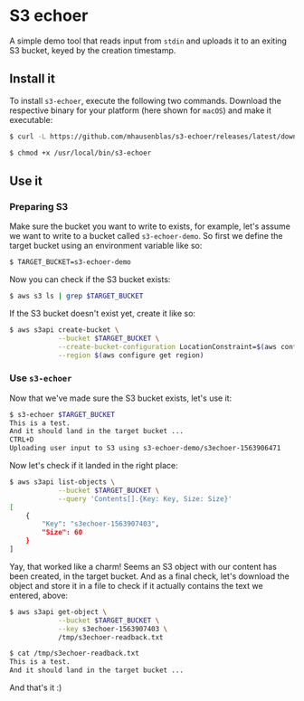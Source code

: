 # S3 echoer

A simple demo tool that reads input from `stdin` and uploads it to an
exiting S3 bucket, keyed by the creation timestamp.

## Install it

To install `s3-echoer`, execute the following two commands. Download the 
respective binary for your platform (here shown for `macOS`) and make it executable:

```sh
$ curl -L https://github.com/mhausenblas/s3-echoer/releases/latest/download/s3-echoer-macos -o /usr/local/bin/s3-echoer

$ chmod +x /usr/local/bin/s3-echoer
```

## Use it

### Preparing S3

Make sure the bucket you want to write to exists, for example, let's assume we 
want to write to a bucket called `s3-echoer-demo`. So first we define the target 
bucket using an environment variable like so:

```sh
$ TARGET_BUCKET=s3-echoer-demo
```

Now you can check if the S3 bucket exists:

```sh
$ aws s3 ls | grep $TARGET_BUCKET
```

If the S3 bucket doesn't exist yet, create it like so:

```sh
$ aws s3api create-bucket \
            --bucket $TARGET_BUCKET \
            --create-bucket-configuration LocationConstraint=$(aws configure get region) \
            --region $(aws configure get region)
```

### Use `s3-echoer`

Now that we've made sure the S3 bucket exists, let's use it:

```sh
$ s3-echoer $TARGET_BUCKET
This is a test. 
And it should land in the target bucket ...
CTRL+D
Uploading user input to S3 using s3-echoer-demo/s3echoer-1563906471
```

Now let's check if it landed in the right place:

```sh
$ aws s3api list-objects \
            --bucket $TARGET_BUCKET \
            --query 'Contents[].{Key: Key, Size: Size}'
[
    {
        "Key": "s3echoer-1563907403",
        "Size": 60
    }
]
```

Yay, that worked like a charm! Seems an S3 object with our content has been 
created, in the target bucket. And as a final check, let's download the object
and store it in a file to check if it actually contains the text we entered, above:

```sh
$ aws s3api get-object \
            --bucket $TARGET_BUCKET \
            --key s3echoer-1563907403 \
            /tmp/s3echoer-readback.txt

$ cat /tmp/s3echoer-readback.txt
This is a test.
And it should land in the target bucket ...

```

And that's it :)